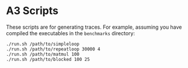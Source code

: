 # A3 Scripts

These scripts are for generating traces.
For example, assuming you have compiled the executables in the `benchmarks` directory:

	./run.sh /path/to/simpleloop
	./run.sh /path/to/repeatloop 30000 4
	./run.sh /path/to/matmul 100
	./run.sh /path/to/blocked 100 25
